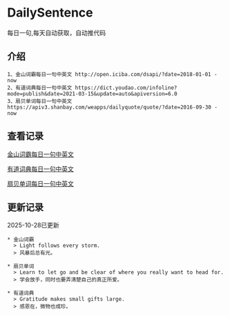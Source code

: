 # DailySentence

每日一句,每天自动获取，自动推代码

## 介绍

```
1、金山词霸每日一句中英文 http://open.iciba.com/dsapi/?date=2018-01-01 - now
2、有道词典每日一句中英文 https://dict.youdao.com/infoline?mode=publish&date=2021-03-15&update=auto&apiversion=6.0
3、扇贝单词每日一句中英文 https://apiv3.shanbay.com/weapps/dailyquote/quote/?date=2016-09-30 - now
```

## 查看记录

[金山词霸每日一句中英文](./data/iciba/)

[有道词典每日一句中英文](./data/youdao/)

[扇贝单词每日一句中英文](./data/shanbay/)

## 更新记录
2025-10-28已更新 
```
* 金山词霸
  > Light follows every storm. 
  > 风暴后总有光。

* 扇贝单词
  > Learn to let go and be clear of where you really want to head for.
  > 学会放手，同时也要弄清楚自己的真正所爱。

* 有道词典
  > Gratitude makes small gifts large.
  > 感恩在，微物也成珍。

```
